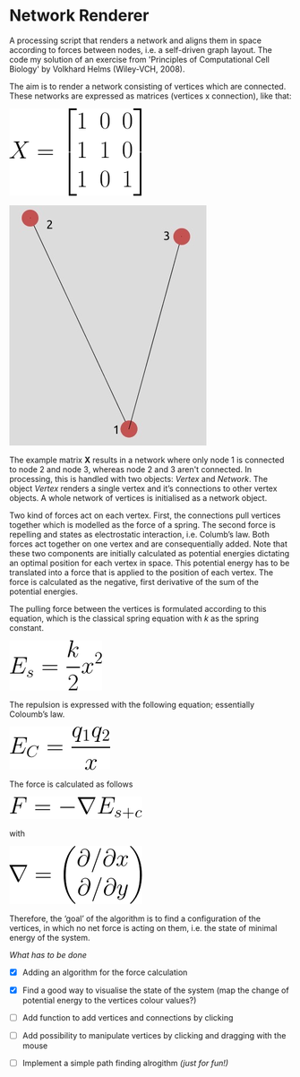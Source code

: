 # Network Renderer
A processing script that renders a network and aligns them in space according to forces between nodes, i.e. a self-driven graph layout. The code my solution of an exercise from 'Principles of Computational Cell Biology' by Volkhard Helms (Wiley-VCH, 2008).

The aim is to render a network consisting of vertices which are connected. These networks are expressed as matrices (vertices x connection), like that:

![](/img/sample_matrix.png)


![](/img/rendered_network.jpeg)
           
The example matrix **X** results in a network where only node 1 is connected to node 2 and node 3, whereas node 2 and 3 aren't connected. In processing, this is handled with two objects: *Vertex* and *Network*. The object *Vertex* renders a single vertex and it’s connections to other vertex objects. A whole network of vertices is initialised as a network object. 

Two kind of forces act on each vertex. First, the connections pull vertices together which is modelled as the force of a spring. The second force is repelling and states as electrostatic interaction, i.e. Columb’s law. Both forces act together on one vertex and are consequentially added. Note that these two components are initially calculated as potential energies dictating an optimal position for each vertex in space. This potential energy has to be translated into a force that is applied to the position of each vertex. 
The force is calculated as the negative, first derivative of the sum of the potential energies.

The pulling force between the vertices is formulated according to this equation, which is the classical spring equation with *k* as the spring constant.

![](/img/spring_force.png)

The repulsion is expressed with the following equation; essentially Coloumb’s law.

![](/img/coloumb_force.png)

The force is calculated as follows

![](/img/force_field.png)

with

![](/img/nabla.png)


Therefore, the ‘goal’ of the algorithm is to find a configuration of the vertices, in which no net force is acting on them, i.e. the state of minimal energy of the system. 


*What has to be done*
- [x] Adding an algorithm for the force calculation
- [x] Find a good way to visualise the state of the system (map the change of potential energy to the vertices colour values?)
- [ ] Add function to add vertices and connections by clicking
- [ ] Add possibility to manipulate vertices by clicking and dragging with the mouse
- [ ] Implement a simple path finding alrogithm *(just for fun!)*

